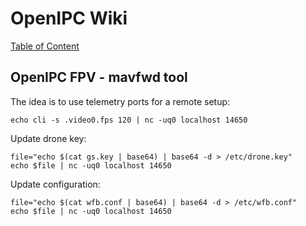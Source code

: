 # OpenIPC Wiki
[Table of Content](../README.md)

OpenIPC FPV - mavfwd tool
-------------------------

The idea is to use telemetry ports for a remote setup:
```
echo cli -s .video0.fps 120 | nc -uq0 localhost 14650
```

Update drone key:
```
file="echo $(cat gs.key | base64) | base64 -d > /etc/drone.key"
echo $file | nc -uq0 localhost 14650
```

Update configuration:
```
file="echo $(cat wfb.conf | base64) | base64 -d > /etc/wfb.conf"
echo $file | nc -uq0 localhost 14650
```